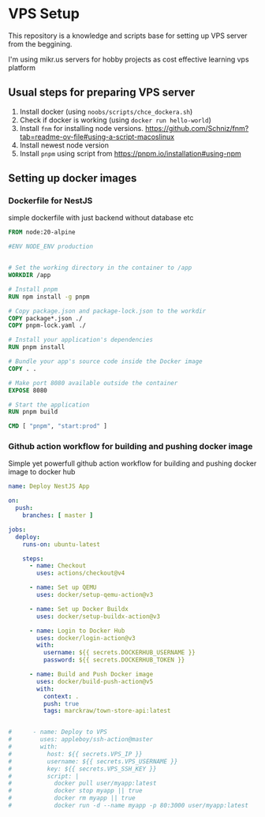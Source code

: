 # VPS Setup
This repository is a knowledge and scripts base for setting up VPS server from the beggining.

I'm using mikr.us servers for hobby projects as cost effective learning vps platform



## Usual steps for preparing VPS server
1. Install docker (using `noobs/scripts/chce_dockera.sh`)
2. Check if docker is working (using `docker run hello-world`)
3. Install `fnm` for installing node versions. https://github.com/Schniz/fnm?tab=readme-ov-file#using-a-script-macoslinux
4. Install newest node version
5. Install `pnpm` using script from https://pnpm.io/installation#using-npm



## Setting up docker images

### Dockerfile for NestJS

simple dockerfile with just backend without database etc

```dockerfile
FROM node:20-alpine

#ENV NODE_ENV production


# Set the working directory in the container to /app
WORKDIR /app

# Install pnpm
RUN npm install -g pnpm

# Copy package.json and package-lock.json to the workdir
COPY package*.json ./
COPY pnpm-lock.yaml ./

# Install your application's dependencies
RUN pnpm install

# Bundle your app's source code inside the Docker image
COPY . .

# Make port 8080 available outside the container
EXPOSE 8080

# Start the application
RUN pnpm build

CMD [ "pnpm", "start:prod" ]
```

### Github action workflow for building and pushing docker image

Simple yet powerfull github action workflow for building and pushing docker image to docker hub

```yaml
name: Deploy NestJS App

on:
  push:
    branches: [ master ]

jobs:
  deploy:
    runs-on: ubuntu-latest

    steps:
      - name: Checkout
        uses: actions/checkout@v4

      - name: Set up QEMU
        uses: docker/setup-qemu-action@v3

      - name: Set up Docker Buildx
        uses: docker/setup-buildx-action@v3

      - name: Login to Docker Hub
        uses: docker/login-action@v3
        with:
          username: ${{ secrets.DOCKERHUB_USERNAME }}
          password: ${{ secrets.DOCKERHUB_TOKEN }}

      - name: Build and Push Docker image
        uses: docker/build-push-action@v5
        with:
          context: .
          push: true
          tags: marckraw/town-store-api:latest


#      - name: Deploy to VPS
#        uses: appleboy/ssh-action@master
#        with:
#          host: ${{ secrets.VPS_IP }}
#          username: ${{ secrets.VPS_USERNAME }}
#          key: ${{ secrets.VPS_SSH_KEY }}
#          script: |
#            docker pull user/myapp:latest
#            docker stop myapp || true
#            docker rm myapp || true
#            docker run -d --name myapp -p 80:3000 user/myapp:latest
```
